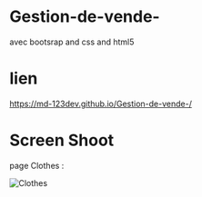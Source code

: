 # Gestion-de-vende-
avec bootsrap and css and html5

# lien 

 https://md-123dev.github.io/Gestion-de-vende-/
 
# Screen Shoot

page Clothes :

![Clothes](https://user-images.githubusercontent.com/43389513/90398847-58587900-e09a-11ea-8b99-c75632eae78d.PNG)


